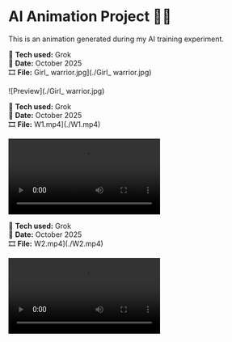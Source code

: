 # AI Animation Project 🤖✨

This is an animation generated during my AI training experiment.

🧠 **Tech used:** Grok  
📅 **Date:** October 2025  
🎞 **File:** Girl_ warrior.jpg](./Girl_ warrior.jpg)

![Preview](./Girl_ warrior.jpg)

🧠 **Tech used:** Grok  
📅 **Date:** October 2025  
🎞 **File:** W1.mp4](./W1.mp4)

![Preview](./W1.mp4)

🧠 **Tech used:** Grok  
📅 **Date:** October 2025  
🎞 **File:** W2.mp4](./W2.mp4)

![Preview](./W2.mp4)
